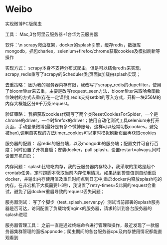 # Weibo
实现微博PC版爬虫

工具：
  Mac,3台阿里云服务器+1台华为云服务器

软件：\n
  scrapy爬虫框架，docker的splash引擎，缓存redis，数据库mongodb，抓包charles，selenium+firefox/chrome获取cookies及模拟刷新等操作

实现方式：
  scrapy本身不支持分布式爬虫，但是可以结合redis来实现，scrapy_redis重写了scrapy的Scheduler类;页面js加载由splash实现；

去重策略：
  因为我的服务器内存有限，我改写了scrapy_redis的dupefilter，使用了bloomfilter来去重，主要是改写request_seen方法，bloomfilter采取哈希函数位映射的方式去重(存在一定误判),redis支持setbit的写入方式，开辟一块256M的内存大概能区分9千万条request。

验证策略：
  我把获取cookies代码写了两个类ResetCookiesForSpider，一个是chrome的driver，一个时firefox的driver；使用自动化测试工具selenium来打开页面，手动登录微博(最好是有多个微博账号，这样可以经常切换cookies，避免被ban),调用自实现的方法timer_cookies可以定时模拟刷新页面再获取cookies

服务器的配置：
  起redis的服务端，以及mongodb的服务端；配置文件可自行百度；同时设置了开机自启；安装docker，pull splash，设置restart=always,同时设置开机自启；

内存问题：
  splash比较吃内存，我的云服务器内存较小，我采取的策略是起个crontab任务，定时跑脚本获取当前内存使用情况，如果达到警告值则自动重启docker，并输出内存使用值及重启时间点到日志中;重启docker内释放splash吃的内存，在非宕机下大概需要1-3秒，我设置了retry-times=5此间的request会重试，避免了因docker重启导致的request丢失问题；

服务器测试： 
  写了个脚步（test_splash_server.py）测试当前部署的splash服务器是否可达，访问配置了负载均衡nginx的服务器，请求轮训到各台服务器的splash进程

服务器管理工具：
  之前一直是通过终端命令进行管理和操作，最近发现了一款服务器集群管理的面板appnode；爬虫期间的各台服务器cpu及内存使用情况都能直观看到
